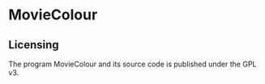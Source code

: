 # MovieColour


## Licensing

The program MovieColour and its source code is published under the GPL v3.